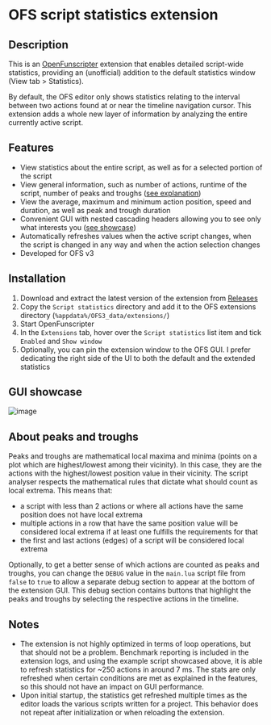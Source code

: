 # OFS script statistics extension

## Description
This is an [OpenFunscripter](https://github.com/OpenFunscripter/OFS) extension that enables detailed script-wide statistics, providing an (unofficial) addition to the default statistics window (View tab > Statistics).

By default, the OFS editor only shows statistics relating to the interval between two actions found at or near the timeline navigation cursor. This extension adds a whole new layer of information by analyzing the entire currently active script.

## Features
- View statistics about the entire script, as well as for a selected portion of the script
- View general information, such as number of actions, runtime of the script, number of peaks and troughs ([see explanation](#about-peaks-and-troughs))
- View the average, maximum and minimum action position, speed and duration, as well as peak and trough duration
- Convenient GUI with nested cascading headers allowing you to see only what interests you ([see showcase](#gui-showcase))
- Automatically refreshes values when the active script changes, when the script is changed in any way and when the action selection changes
- Developed for OFS v3

## Installation
1. Download and extract the latest version of the extension from [Releases](https://github.com/Rriik/OFS-script-statistics/releases)
2. Copy the `Script statistics` directory and add it to the OFS extensions directory (`%appdata%/OFS3_data/extensions/`)
3. Start OpenFunscripter
4. In the `Extensions` tab, hover over the `Script statistics` list item and tick `Enabled` and `Show window`
5. Optionally, you can pin the extension window to the OFS GUI. I prefer dedicating the right side of the UI to both the default and the extended statistics

## GUI showcase
![image](https://user-images.githubusercontent.com/132300166/236696928-c72adaca-f8d1-4964-8b02-c5b7b283197d.png)

## About peaks and troughs
Peaks and troughs are mathematical local maxima and minima (points on a plot which are highest/lowest among their vicinity). In this case, they are the actions with the highest/lowest position value in their vicinity. The script analyser respects the mathematical rules that dictate what should count as local extrema. This means that:

- a script with less than 2 actions or where all actions have the same position does not have local extrema
- multiple actions in a row that have the same position value will be considered local extrema if at least one fulfills the requirements for that
- the first and last actions (edges) of a script will be considered local extrema

Optionally, to get a better sense of which actions are counted as peaks and troughs, you can change the `DEBUG` value in the `main.lua` script file from `false` to `true` to allow a separate debug section to appear at the bottom of the extension GUI. This debug section contains buttons that highlight the peaks and troughs by selecting the respective actions in the timeline.

## Notes
- The extension is not highly optimized in terms of loop operations, but that should not be a problem. Benchmark reporting is included in the extension logs, and using the example script showcased above, it is able to refresh statistics for ~250 actions in around 7 ms. The stats are only refreshed when certain conditions are met as explained in the features, so this should not have an impact on GUI performance.
- Upon initial startup, the statistics get refreshed multiple times as the editor loads the various scripts written for a project. This behavior does not repeat after initialization or when reloading the extension.
